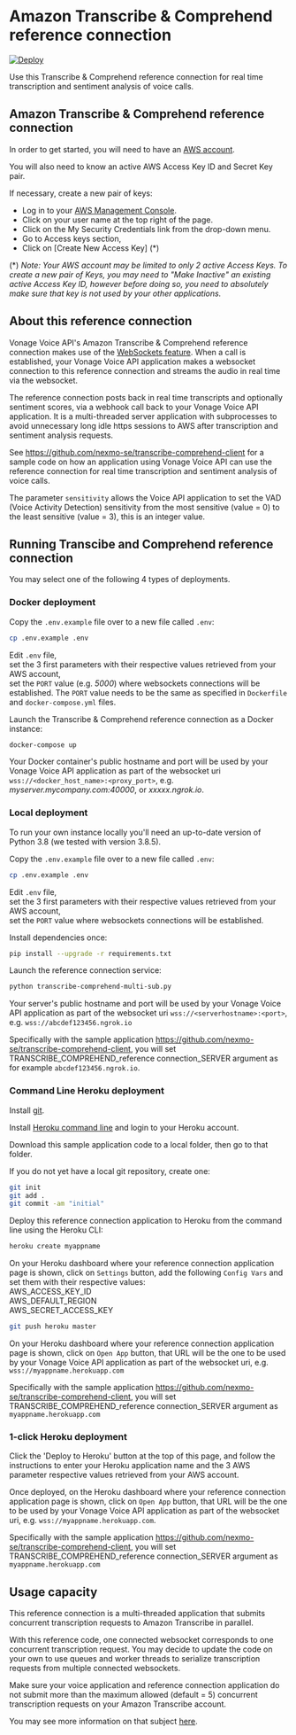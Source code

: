 # Amazon Transcribe & Comprehend reference connection

[![Deploy](https://www.herokucdn.com/deploy/button.svg)](https://heroku.com/deploy?template=https://github.com/nexmo-se/transcribe-comprehend-multi-sub)

Use this Transcribe & Comprehend reference connection for real time transcription and sentiment analysis of voice calls.

## Amazon Transcribe & Comprehend reference connection

In order to get started, you will need to have an [AWS account](http://aws.amazon.com).

You will also need to know an active AWS Access Key ID and Secret Key pair.

If necessary, create a new pair of keys:
- Log in to your [AWS Management Console](http://aws.amazon.com).
- Click on your user name at the top right of the page.
- Click on the My Security Credentials link from the drop-down menu.
- Go to Access keys section,
- Click on \[Create New Access Key\] (\*)

(\*) *Note: Your AWS account may be limited to only 2 active Access Keys. To create a new pair of Keys, you may need to "Make Inactive" an existing active Access Key ID, however before doing so, you need to absolutely make sure that key is not used by your other applications.*

## About this reference connection

Vonage Voice API's Amazon Transcribe & Comprehend reference connection makes use of the [WebSockets feature](https://docs.nexmo.com/voice/voice-api/websockets). When a call is established, your Vonage Voice API application makes a websocket connection to this reference connection and streams the audio in real time via the websocket.

The reference connection posts back in real time transcripts and optionally sentiment scores, via a webhook call back to your Vonage Voice API application. It is a multi-threaded server application with subprocesses to avoid unnecessary long idle https sessions to AWS after transcription and sentiment analysis requests.

See https://github.com/nexmo-se/transcribe-comprehend-client for a sample code on how an application using Vonage Voice API can use the reference connection for real time transcription and sentiment analysis of voice calls.

The parameter `sensitivity` allows the Voice API application to set the VAD (Voice Activity Detection) sensitivity from the most sensitive (value = 0) to the least sensitive (value = 3), this is an integer value.

## Running Transcibe and Comprehend reference connection

You may select one of the following 4 types of deployments.

### Docker deployment

Copy the `.env.example` file over to a new file called `.env`:
```bash
cp .env.example .env
```

Edit `.env` file,<br/>
set the 3 first parameters with their respective values retrieved from your AWS account,<br/>
set the `PORT` value (e.g. *5000*) where websockets connections will be established.
The `PORT` value needs to be the same as specified in `Dockerfile` and `docker-compose.yml` files.

Launch the Transcribe & Comprehend reference connection as a Docker instance:

```bash
docker-compose up
```
Your Docker container's public hostname and port will be used by your Vonage Voice API application as part of the websocket uri `wss://<docker_host_name>:<proxy_port>`, e.g. *myserver.mycompany.com:40000*, or *xxxxx.ngrok.io*.

### Local deployment

To run your own instance locally you'll need an up-to-date version of Python 3.8 (we tested with version 3.8.5).

Copy the `.env.example` file over to a new file called `.env`:

```bash
cp .env.example .env
```

Edit `.env` file,<br/>
set the 3 first parameters with their respective values retrieved from your AWS account,<br/>
set the `PORT` value where websockets connections will be established.

Install dependencies once:
```bash
pip install --upgrade -r requirements.txt
```

Launch the reference connection service:
```bash
python transcribe-comprehend-multi-sub.py
```

Your server's public hostname and port will be used by your Vonage Voice API application as part of the websocket uri `wss://<serverhostname>:<port>`, e.g. `wss://abcdef123456.ngrok.io`


Specifically with the sample application https://github.com/nexmo-se/transcribe-comprehend-client, you will set TRANSCRIBE_COMPREHEND_reference connection_SERVER argument as for example `abcdef123456.ngrok.io`.


### Command Line Heroku deployment

Install [git](https://git-scm.com/downloads).

Install [Heroku command line](https://devcenter.heroku.com/categories/command-line) and login to your Heroku account.

Download this sample application code to a local folder, then go to that folder.

If you do not yet have a local git repository, create one:</br>
```bash
git init
git add .
git commit -am "initial"
```

Deploy this reference connection application to Heroku from the command line using the Heroku CLI:

```bash
heroku create myappname
```

On your Heroku dashboard where your reference connection application page is shown, click on `Settings` button,
add the following `Config Vars` and set them with their respective values:</br>
AWS_ACCESS_KEY_ID</br>
AWS_DEFAULT_REGION</br>
AWS_SECRET_ACCESS_KEY</br>

```bash
git push heroku master
```

On your Heroku dashboard where your reference connection application page is shown, click on `Open App` button, that URL will be the one to be used by your Vonage Voice API application as part of the websocket uri, e.g. `wss://myappname.herokuapp.com`

Specifically with the sample application https://github.com/nexmo-se/transcribe-comprehend-client, you will set TRANSCRIBE_COMPREHEND_reference connection_SERVER argument as `myappname.herokuapp.com`

### 1-click Heroku deployment

Click the 'Deploy to Heroku' button at the top of this page, and follow the instructions to enter your Heroku application name and the 3 AWS parameter respective values retrieved from your AWS account.

Once deployed, on the Heroku dashboard where your reference connection application page is shown, click on `Open App` button, that URL will be the one to be used by your Vonage Voice API application as part of the websocket uri, e.g. `wss://myappname.herokuapp.com`.

Specifically with the sample application https://github.com/nexmo-se/transcribe-comprehend-client, you will set TRANSCRIBE_COMPREHEND_reference connection_SERVER argument as `myappname.herokuapp.com`

## Usage capacity

This reference connection is a multi-threaded application that submits concurrent transcription requests to Amazon Transcribe in parallel.

With this reference code, one connected websocket corresponds to one concurrent transcription request. You may decide to update the code on your own to use queues and worker threads to serialize transcription requests from multiple connected websockets.

Make sure your voice application and reference connection application do not submit more than the maximum allowed (default = 5) concurrent transcription requests on your Amazon Transcribe account.

You may see more information on that subject [here](https://docs.aws.amazon.com/transcribe/latest/dg/limits-guidelines.html).
